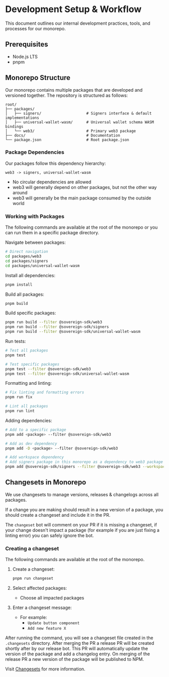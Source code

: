 # Development Setup & Workflow

This document outlines our internal development practices, tools, and processes for our monorepo.

## Prerequisites

- Node.js LTS
- pnpm

## Monorepo Structure

Our monorepo contains multiple packages that are developed and versioned together. The repository is structured as follows:

```
root/
├── packages/
│   ├── signers/                    # Signers interface & default implementations
│   ├── universal-wallet-wasm/      # Universal wallet schema WASM bindings
│   └── web3/                       # Primary web3 package
├── docs/                           # Documentation
└── package.json                    # Root package.json
```

### Package Dependencies

Our packages follow this dependency hierarchy:

```
web3 -> signers, universal-wallet-wasm
```

- No circular dependencies are allowed
- web3 will generally depend on other packages, but not the other way around
- web3 will generally be the main package consumed by the outside world

### Working with Packages

The following commands are available at the root of the monorepo or you can run them in a specific package directory.

Navigate between packages:

```bash
# Direct navigation
cd packages/web3
cd packages/signers
cd packages/universal-wallet-wasm
```

Install all dependencies:

```bash
pnpm install
```

Build all packages:

```bash
pnpm build
```

Build specific packages:

```bash
pnpm run build --filter @sovereign-sdk/web3
pnpm run build --filter @sovereign-sdk/signers
pnpm run build --filter @sovereign-sdk/universal-wallet-wasm
```

Run tests:

```bash
# Test all packages
pnpm test

# Test specific packages
pnpm test --filter @sovereign-sdk/web3
pnpm test --filter @sovereign-sdk/universal-wallet-wasm
```

Formatting and linting:

```bash
# Fix linting and formatting errors
pnpm run fix

# Lint all packages
pnpm run lint
```

Adding dependencies:

```bash
# Add to a specific package
pnpm add <package> --filter @sovereign-sdk/web3

# Add as dev dependency
pnpm add -D <package> --filter @sovereign-sdk/web3

# Add workspace dependency
# Add signers package in this monorepo as a dependency to web3 package
pnpm add @sovereign-sdk/signers --filter @sovereign-sdk/web3 --workspace
```

## Changesets in Monorepo

We use changesets to manage versions, releases & changelogs across all packages.

If a change you are making should result in a new version of a package, you should create a changeset and include it in the PR.

The `changeset` bot will comment on your PR if it is missing a changeset, if your change doesn't impact a package (for example if you are just fixing a linting error) you can safely ignore the bot.

### Creating a changeset

The following commands are available at the root of the monorepo.

1. Create a changeset:

   ```bash
   pnpm run changeset
   ```

2. Select affected packages:
   - Choose all impacted packages

3. Enter a changeset message:
   - For example:
     - `Update button component`
     - `Add new feature X`

After running the command, you will see a changeset file created in the `.changesets` directory. After merging the PR a release PR will be created shortly after by our release bot. This PR will automatically update the version of the package and add a changelog entry. On merging of the release PR a new version of the package will be published to NPM.

Visit [Changesets](https://github.com/changesets/changesets) for more information.